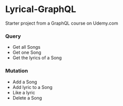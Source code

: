 # Lyrical-GraphQL
Starter project from a GraphQL course on Udemy.com

### Query
- Get all Songs
- Get one Song
- Get the lyrics of a Song

### Mutation
- Add a Song
- Add lyric to a Song
- Like a lyric
- Delete a Song
